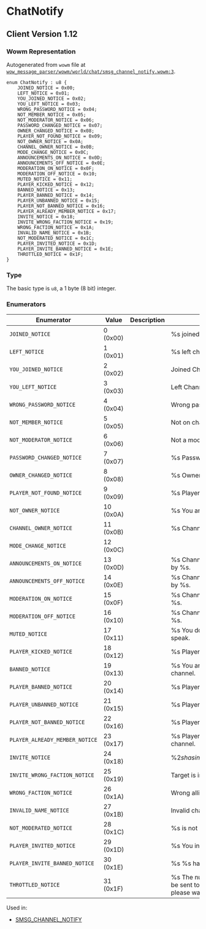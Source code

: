 # ChatNotify

## Client Version 1.12

### Wowm Representation

Autogenerated from `wowm` file at [`wow_message_parser/wowm/world/chat/smsg_channel_notify.wowm:3`](https://github.com/gtker/wow_messages/tree/main/wow_message_parser/wowm/world/chat/smsg_channel_notify.wowm#L3).

```rust,ignore
enum ChatNotify : u8 {
    JOINED_NOTICE = 0x00;
    LEFT_NOTICE = 0x01;
    YOU_JOINED_NOTICE = 0x02;
    YOU_LEFT_NOTICE = 0x03;
    WRONG_PASSWORD_NOTICE = 0x04;
    NOT_MEMBER_NOTICE = 0x05;
    NOT_MODERATOR_NOTICE = 0x06;
    PASSWORD_CHANGED_NOTICE = 0x07;
    OWNER_CHANGED_NOTICE = 0x08;
    PLAYER_NOT_FOUND_NOTICE = 0x09;
    NOT_OWNER_NOTICE = 0x0A;
    CHANNEL_OWNER_NOTICE = 0x0B;
    MODE_CHANGE_NOTICE = 0x0C;
    ANNOUNCEMENTS_ON_NOTICE = 0x0D;
    ANNOUNCEMENTS_OFF_NOTICE = 0x0E;
    MODERATION_ON_NOTICE = 0x0F;
    MODERATION_OFF_NOTICE = 0x10;
    MUTED_NOTICE = 0x11;
    PLAYER_KICKED_NOTICE = 0x12;
    BANNED_NOTICE = 0x13;
    PLAYER_BANNED_NOTICE = 0x14;
    PLAYER_UNBANNED_NOTICE = 0x15;
    PLAYER_NOT_BANNED_NOTICE = 0x16;
    PLAYER_ALREADY_MEMBER_NOTICE = 0x17;
    INVITE_NOTICE = 0x18;
    INVITE_WRONG_FACTION_NOTICE = 0x19;
    WRONG_FACTION_NOTICE = 0x1A;
    INVALID_NAME_NOTICE = 0x1B;
    NOT_MODERATED_NOTICE = 0x1C;
    PLAYER_INVITED_NOTICE = 0x1D;
    PLAYER_INVITE_BANNED_NOTICE = 0x1E;
    THROTTLED_NOTICE = 0x1F;
}
```
### Type
The basic type is `u8`, a 1 byte (8 bit) integer.
### Enumerators
| Enumerator | Value  | Description | Comment |
| --------- | -------- | ----------- | ------- |
| `JOINED_NOTICE` | 0 (0x00) |  | %s joined channel. |
| `LEFT_NOTICE` | 1 (0x01) |  | %s left channel. |
| `YOU_JOINED_NOTICE` | 2 (0x02) |  | Joined Channel: %s -- You joined |
| `YOU_LEFT_NOTICE` | 3 (0x03) |  | Left Channel: %s -- You left |
| `WRONG_PASSWORD_NOTICE` | 4 (0x04) |  | Wrong password for %s. |
| `NOT_MEMBER_NOTICE` | 5 (0x05) |  | Not on channel %s. |
| `NOT_MODERATOR_NOTICE` | 6 (0x06) |  | Not a moderator of %s. |
| `PASSWORD_CHANGED_NOTICE` | 7 (0x07) |  | %s Password changed by %s. |
| `OWNER_CHANGED_NOTICE` | 8 (0x08) |  | %s Owner changed to %s. |
| `PLAYER_NOT_FOUND_NOTICE` | 9 (0x09) |  | %s Player %s was not found. |
| `NOT_OWNER_NOTICE` | 10 (0x0A) |  | %s You are not the channel owner. |
| `CHANNEL_OWNER_NOTICE` | 11 (0x0B) |  | %s Channel owner is %s. |
| `MODE_CHANGE_NOTICE` | 12 (0x0C) |  |  |
| `ANNOUNCEMENTS_ON_NOTICE` | 13 (0x0D) |  | %s Channel announcements enabled by %s. |
| `ANNOUNCEMENTS_OFF_NOTICE` | 14 (0x0E) |  | %s Channel announcements disabled by %s. |
| `MODERATION_ON_NOTICE` | 15 (0x0F) |  | %s Channel moderation enabled by %s. |
| `MODERATION_OFF_NOTICE` | 16 (0x10) |  | %s Channel moderation disabled by %s. |
| `MUTED_NOTICE` | 17 (0x11) |  | %s You do not have permission to speak. |
| `PLAYER_KICKED_NOTICE` | 18 (0x12) |  | %s Player %s kicked by %s. |
| `BANNED_NOTICE` | 19 (0x13) |  | %s You are banned from that channel. |
| `PLAYER_BANNED_NOTICE` | 20 (0x14) |  | %s Player %s banned by %s. |
| `PLAYER_UNBANNED_NOTICE` | 21 (0x15) |  | %s Player %s unbanned by %s. |
| `PLAYER_NOT_BANNED_NOTICE` | 22 (0x16) |  | %s Player %s is not banned. |
| `PLAYER_ALREADY_MEMBER_NOTICE` | 23 (0x17) |  | %s Player %s is already on the channel. |
| `INVITE_NOTICE` | 24 (0x18) |  | %2$s has invited you to join the channel '%1$s'. |
| `INVITE_WRONG_FACTION_NOTICE` | 25 (0x19) |  | Target is in the wrong alliance for %s. |
| `WRONG_FACTION_NOTICE` | 26 (0x1A) |  | Wrong alliance for %s. |
| `INVALID_NAME_NOTICE` | 27 (0x1B) |  | Invalid channel name |
| `NOT_MODERATED_NOTICE` | 28 (0x1C) |  | %s is not moderated |
| `PLAYER_INVITED_NOTICE` | 29 (0x1D) |  | %s You invited %s to join the channel |
| `PLAYER_INVITE_BANNED_NOTICE` | 30 (0x1E) |  | %s %s has been banned. |
| `THROTTLED_NOTICE` | 31 (0x1F) |  | %s The number of messages that can be sent to this channel is limited, please wait to send another message. |

Used in:
* [SMSG_CHANNEL_NOTIFY](smsg_channel_notify.md)

